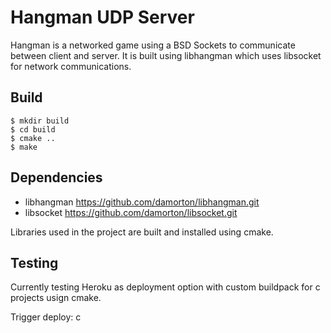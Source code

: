 # Hangman UDP Server

Hangman is a networked game using a BSD Sockets to communicate between client and server. It is built using libhangman which uses libsocket for network communications.

## Build

```
$ mkdir build
$ cd build
$ cmake ..
$ make
```

## Dependencies

- libhangman  https://github.com/damorton/libhangman.git
- libsocket   https://github.com/damorton/libsocket.git

Libraries used in the project are built and installed using cmake.

## Testing

Currently testing Heroku as deployment option with custom buildpack for c projects usign cmake.

Trigger deploy: c
